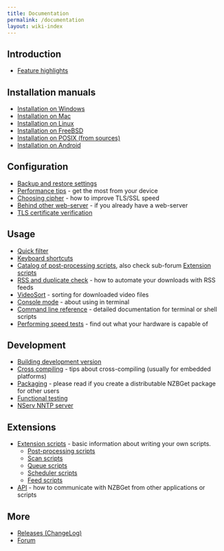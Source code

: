 ```yaml
---
title: Documentation
permalink: /documentation
layout: wiki-index
---
```

## Introduction
 - [Feature highlights](Feature_highlights)

## Installation manuals
 - [Installation on Windows](Installation_on_Windows)
 - [Installation on Mac](Installation_on_Mac)
 - [Installation on Linux](Installation_on_Linux)
 - [Installation on FreeBSD](Installation_on_FreeBSD)
 - [Installation on POSIX (from sources)](Installation_on_POSIX)
 - [Installation on Android](Installation_on_Android)

## Configuration
 - [Backup and restore settings](Backup_and_restore_settings)
 - [Performance tips](Performance_tips) - get the most from your device
 - [Choosing cipher](Choosing_cipher) - how to improve TLS/SSL speed
 - [Behind other web-server](Behind_other_web-server) - if you already have a web-server
 - [TLS certificate verification](Certificate_verification)

## Usage
 - [Quick filter](Quick_filter)
 - [Keyboard shortcuts](Keyboard_shortcuts)
 - [Catalog of post-processing scripts](Catalog_of_post-processing_scripts), also check sub-forum [Extension scripts](http://nzbget.net/forum/viewforum.php?f=8)
 - [RSS and duplicate check](RSS) - how to automate your downloads with RSS feeds
 - [VideoSort](https://github.com/nzbget/VideoSort) - sorting for downloaded video files
 - [Console mode](Console_mode) - about using in terminal
 - [Command line reference](Command_line_reference) - detailed documentation for terminal or shell scripts
 - [Performing speed tests](Performing_speed_tests) - find out what your hardware is capable of

## Development
 - [Building development version](Building_development_version)
 - [Cross compiling](Cross_compiling) - tips about cross-compiling (usually for embedded platforms)
 - [Packaging](Packaging) - please read if you create a distributable NZBGet package for other users
 - [Functional testing](Functional_testing)
 - [NServ NNTP server](NServ_NNTP_server)

## Extensions
 - [Extension scripts](Extension_scripts) - basic information about writing your own scripts.
    - [Post-processing scripts](Post-processing_scripts)
    - [Scan scripts](Scan_scripts)
    - [Queue scripts](Queue_scripts)
    - [Scheduler scripts](Scheduler_scripts)
    - [Feed scripts](Feed_scripts)
 - [API](api) - how to communicate with NZBGet from other applications or scripts

## More
 - [Releases (ChangeLog)](https://github.com/nzbget/nzbget/releases)
 - [Forum](forum)